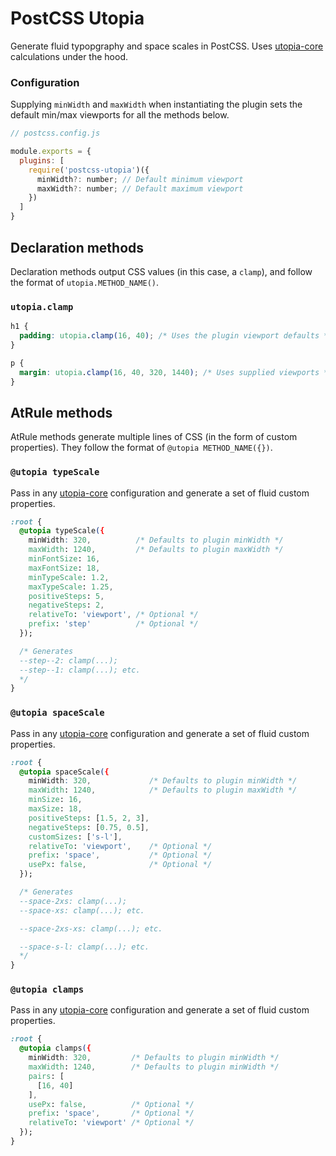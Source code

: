 # PostCSS Utopia

Generate fluid typopgraphy and space scales in PostCSS. Uses [utopia-core](https://github.com/trys/utopia-core) calculations under the hood.

### Configuration

Supplying `minWidth` and `maxWidth` when instantiating the plugin sets the default min/max viewports for all the methods below.

```js
// postcss.config.js

module.exports = {
  plugins: [
    require('postcss-utopia')({
      minWidth?: number; // Default minimum viewport
      maxWidth?: number; // Default maximum viewport
    })
  ]
}
```

## Declaration methods

Declaration methods output CSS values (in this case, a `clamp`), and follow the format of `utopia.METHOD_NAME()`.

### `utopia.clamp`

```css
h1 {
  padding: utopia.clamp(16, 40); /* Uses the plugin viewport defaults */
}

p {
  margin: utopia.clamp(16, 40, 320, 1440); /* Uses supplied viewports */
}
```

## AtRule methods

AtRule methods generate multiple lines of CSS (in the form of custom properties). They follow the format of `@utopia METHOD_NAME({})`.

### `@utopia typeScale`

Pass in any [utopia-core](https://github.com/trys/utopia-core) configuration and generate a set of fluid custom properties.

```css
:root {
  @utopia typeScale({
    minWidth: 320,          /* Defaults to plugin minWidth */
    maxWidth: 1240,         /* Defaults to plugin maxWidth */
    minFontSize: 16,
    maxFontSize: 18,
    minTypeScale: 1.2,
    maxTypeScale: 1.25,
    positiveSteps: 5,
    negativeSteps: 2,
    relativeTo: 'viewport', /* Optional */
    prefix: 'step'          /* Optional */
  });

  /* Generates
  --step--2: clamp(...);
  --step--1: clamp(...); etc.
  */
}
```

### `@utopia spaceScale`

Pass in any [utopia-core](https://github.com/trys/utopia-core) configuration and generate a set of fluid custom properties.

```css
:root {
  @utopia spaceScale({
    minWidth: 320,             /* Defaults to plugin minWidth */
    maxWidth: 1240,            /* Defaults to plugin maxWidth */
    minSize: 16,
    maxSize: 18,
    positiveSteps: [1.5, 2, 3],
    negativeSteps: [0.75, 0.5],
    customSizes: ['s-l'],
    relativeTo: 'viewport',    /* Optional */
    prefix: 'space',           /* Optional */
    usePx: false,              /* Optional */
  });

  /* Generates
  --space-2xs: clamp(...);
  --space-xs: clamp(...); etc.

  --space-2xs-xs: clamp(...); etc.

  --space-s-l: clamp(...); etc.
  */
}
```

### `@utopia clamps`

Pass in any [utopia-core](https://github.com/trys/utopia-core) configuration and generate a set of fluid custom properties.

```css
:root {
  @utopia clamps({
    minWidth: 320,         /* Defaults to plugin minWidth */
    maxWidth: 1240,        /* Defaults to plugin minWidth */
    pairs: [
      [16, 40]
    ],
    usePx: false,          /* Optional */
    prefix: 'space',       /* Optional */
    relativeTo: 'viewport' /* Optional */
  });
}
```